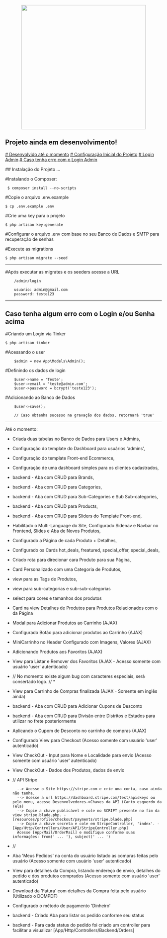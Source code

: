 <p align="center"><a href="https://laravel.com" target="_blank"><img src="https://raw.githubusercontent.com/laravel/art/master/logo-lockup/5%20SVG/2%20CMYK/1%20Full%20Color/laravel-logolockup-cmyk-red.svg" width="400"></a></p>

## Projeto ainda em desenvolvimento!

<a href="#desenvolvido"># Desenvolvido até o momento</a>
<a href="#config"># Configuração Inicial do Projeto</a>
<a href="#admin"># Login Admin</a>
<a href="#tinker"># Caso tenha erro com o Login Admin</a>


<p id="config">
## Instalação do Projeto ...

 #Instalando o Composer:
 
     $ composer install --no-scripts
     
#Copie o arquivo .env.example

    $ cp .env.example .env

#Crie uma key para o projeto

    $ php artisan key:generate

#Configurar o arquivo .env com base no seu Banco de Dados e SMTP para recuperação de senhas 

#Execute as migrations

    $ php artisan migrate --seed
</p>    
<hr>

<p id="admin">
#Após executar as migrates e os seeders acesse a URL 
            
        /admin/login 
        
        usuario: admin@gmail.com
        password: teste123
</p>

<hr>

<p id="tinker">

## Caso tenha algum erro com o Login e/ou Senha acima

#Criando um Login via Tinker

    $ php artisan tinker

#Acessando o user

        $admin = new App\Models\Admin();

#Definindo os dados de login

        $user->name = 'Teste';
        $user->email = 'teste@admin.com';
        $user->password = bcrypt('teste123');

#Adicionando ao Banco de Dados

        $user->save();
        
        // Caso obtenha sucesso na gravação dos dados, retornará 'true' 

</p>
    
<hr>

<p id="desenvolvido>

## Até o momento:

* Criada duas tabelas no Banco de Dados para Users e Admins,
* Configuração do template do Dashboard para usuários 'admins',
* Configuração do template Front-end Ecommerce,
* Configuração de uma dashboard simples para os clientes cadastrados,
* backend - Aba com CRUD para Brands,
* backend - Aba com CRUD para Categories, 
* backend - Aba com CRUD para Sub-Categories e Sub Sub-categories,
* backend - Aba com CRUD para Products,
* backend - Aba com CRUD para Sliders do Template Front-end,
* Habilitado o Multi-Language do Site, Configurado Sidenav e Navbar no Frontend, Slides e Aba de Novos Produtos,
* Configurado a Página de cada Produto + Detalhes,
* Configurado os Cards hot_deals, freatured, special_offer, special_deals,
* Criado rota para direcionar cara Produto para sua Página,
* Card Personalizado com uma Categoria de Produtos,
* view para as Tags de Produtos,
* view para sub-categorias e sub-sub-categorias
* select para cores e tamanhos dos produtos
* Card na view Detalhes de Produtos para Produtos Relacionados com o da Página
* Modal para Adicionar Produtos ao Carrinho (AJAX)
* Configurado Botão para adicionar produtos ao Carrinho (AJAX)
* MiniCarrinho no Header Configurado com Imagens, Valores (AJAX)
* Adicionando Produtos aos Favoritos (AJAX)
* View para Listar e Remover dos Favoritos (AJAX - Acesso somente com usuário 'user' autenticado)
* // No momento existe algum bug com caracteres especiais, será consertado logo. // *
* View para Carrinho de Compras finalizada (AJAX - Somente em inglês ainda)
* backend - Aba com CRUD para Adicionar Cupons de Desconto
* backend - Aba com CRUD para Divisão entre Distritos e Estados para utilizar no frete posteriormente
* Aplicando o Cupom de Desconto no carrinho de compras (AJAX)
* Configurado View para Checkout (Acesso somente com usuário 'user' autenticado)
* View CheckOut - Input para Nome e Localidade para envio (Acesso somente com usuário 'user' autenticado)
* View CheckOut - Dados dos Produtos, dados de envio

* // API Stripe 
    
        --> Acesse o Site https://stripe.com e crie uma conta, caso ainda não tenha.
        --> Acesse a url https://dashboard.stripe.com/test/apiskeys ou pelo menu, acesse Desenvolvedores->Chaves da API (Canto esquerdo da Tela)
        --> Copie a chave publicável e cole no SCRIPT presente no fim da view stripe.blade.php. - [resources/profile/checkout/payments/stripe.blade.php]
        --> Copie a chave secreta e cole em StripeController, 'index'. - [App/Http/Controllers/User/API/StripeController.php] 
        Acesse [App/Mail/OrderMail] e modifique conforme suas informações: from(' ... '), subject(' ... ')

* //

* Aba 'Meus Pedidos' na conta do usuário listado as compras feitas pelo usuário (Acesso somente com usuário 'user' autenticado)
* View para detalhes da Compra, listando endereço de envio, detalhes do pedido e dos produtos comprados (Acesso somente com usuário 'user' autenticado)

* Download da 'Fatura' com detalhes da Compra feita pelo usuário (Utilizado o DOMPDF)
* Configurado o método de pagamento 'Dinheiro'

* backend - Criado Aba para listar os pedido conforme seu status
* backend - Para cada status do pedido foi criado um controller para facilitar a visualizar [App/Http/Controllers/Backend/Orders]
</p>
     

